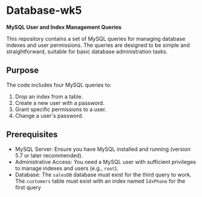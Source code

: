 # Database-wk5
**MySQL User and Index Management Queries**  

This repository contains a set of MySQL queries for managing database indexes and user permissions. The queries are designed to be simple and straightforward, suitable for basic database administration tasks.  


## Purpose  

The code includes four MySQL queries to:  
1. Drop an index from a table.  
2. Create a new user with a password.  
3. Grant specific permissions to a user.  
4. Change a user's password.  

## Prerequisites  

- MySQL Server: Ensure you have MySQL installed and running (version 5.7 or later recommended).  
- Administrative Access: You need a MySQL user with sufficient privileges to manage indexes and users (e.g., `root`).  
- Database: The `salesDB` database must exist for the third query to work. The `customers` table must exist with an index named `IdxPhone` for the first query
